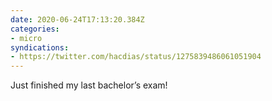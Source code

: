 ```yaml
---
date: 2020-06-24T17:13:20.384Z
categories:
- micro
syndications:
- https://twitter.com/hacdias/status/1275839486061051904
---
```


Just finished my last bachelor’s exam!

